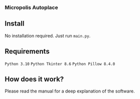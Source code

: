 ### Micropolis Autoplace

## Install

No installation required. Just run `main.py`. 

## Requirements

`Python 3.10`
`Python Tkinter 8.6`
`Python Pillow 8.4.0`

## How does it work?

Please read the manual for a deep explanation of the software.
